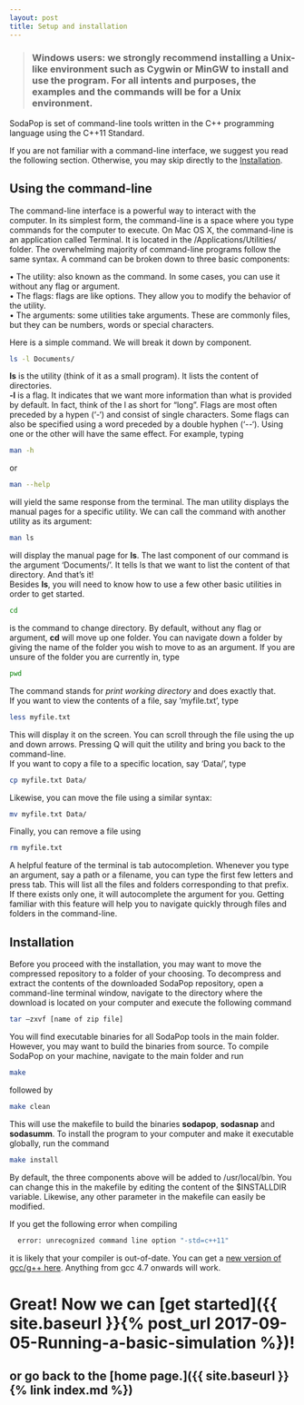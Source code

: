 ```yaml
---
layout: post
title: Setup and installation
---
```


> ### Windows users: we strongly recommend installing a Unix-like environment such as Cygwin or MinGW to install and use the program. For all intents and purposes, the examples and the commands will be for a Unix environment.

SodaPop is set of command-line tools written in the C++ programming language using the C++11 Standard.

If you are not familiar with a command-line interface, we suggest you read the following section. Otherwise, you may skip directly to the [Installation](#installation).

## Using the command-line

The command-line interface is a powerful way to interact with the computer. In its simplest form, the command-line is a space where you type commands for the computer to execute. On Mac OS X, the command-line is an application called Terminal. It is located in the /Applications/Utilities/ folder. 
The overwhelming majority of command-line programs follow the same syntax. A command can be broken down to three basic components:

  • The utility: also known as the command. In some cases, you can use it without any flag or argument.  
  • The flags: flags are like options. They allow you to modify the behavior of the utility.   
  • The arguments: some utilities take arguments. These are commonly files, but they can be numbers, words or special characters.  

Here is a simple command. We will break it down by component.

```bash
ls -l Documents/
```  

**ls** is the utility (think of it as a small program). It lists the content of directories.  
**-l** is a flag. It indicates that we want more information than what is provided by default. In fact, think of the l as short for “long”. Flags are most often preceded by a hypen (‘-‘) and consist of single characters. Some flags can also be specified using a word preceded by a double hyphen (‘--‘). Using one or the other will have the same effect. For example, typing

```bash
man -h
```
or

```bash
man --help
```

will yield the same response from the terminal. The man utility displays the manual pages for a specific utility. We can call the command with another utility as its argument: 

```bash
man ls
```  

will display the manual page for **ls**.
The last component of our command is the argument ‘Documents/’. It tells ls that we want to list the content of that directory. And that’s it!  
Besides **ls**, you will need to know how to use a few other basic utilities in order to get started.

```bash
cd
```  

is the command to change directory. By default, without any flag or argument, **cd** will move up one folder. You can navigate down a folder by giving the name of the folder you wish to move to as an argument. If you are unsure of the folder you are currently in, type

```bash
pwd
```  

The command stands for *print working directory* and does exactly that.  
If you want to view the contents of a file, say ‘myfile.txt’, type

```bash
less myfile.txt
```  

This will display it on the screen. You can scroll through the file using the up and down arrows. Pressing Q will quit the utility and bring you back to the command-line.  
If you want to copy a file to a specific location, say ‘Data/’, type

```bash
cp myfile.txt Data/
```  

Likewise, you can move the file using a similar syntax:

```bash
mv myfile.txt Data/
```  

Finally, you can remove a file using

```bash
rm myfile.txt
```  

A helpful feature of the terminal is tab autocompletion. Whenever you type an argument, say a path or a filename, you can type the first few letters and press tab. This will list all the files and folders corresponding to that prefix. If there exists only one, it will autocomplete the argument for you. Getting familiar with this feature will help you to navigate quickly through files and folders in the command-line.

<a name="installation"/>

## Installation

Before you proceed with the installation, you may want to move the compressed repository to a folder of your choosing. To decompress and extract the contents of the downloaded SodaPop repository, open a command-line terminal window, navigate to the directory where the download is located on your computer and execute the following command

```bash
tar –zxvf [name of zip file]
```

You will find executable binaries for all SodaPop tools in the main folder. However, you may want to build the binaries from source. To compile SodaPop on your machine, navigate to the main folder and run

```bash
make
```

followed by

```bash
make clean
```

This will use the makefile to build the binaries **sodapop**, **sodasnap** and **sodasumm**. To install the program to your computer and make it executable globally, run the command

```bash
make install
```

By default, the three components above will be added to /usr/local/bin. You can change this in the makefile by editing the content of the $INSTALLDIR variable. Likewise, any other parameter in the makefile can easily be modified.

If you get the following error when compiling

```bash
  error: unrecognized command line option "-std=c++11"
```  
it is likely that your compiler is out-of-date. You can get a [new version of gcc/g++ here](https://gcc.gnu.org/). Anything from gcc 4.7 onwards will work.

# Great! Now we can [get started]({{ site.baseurl }}{% post_url 2017-09-05-Running-a-basic-simulation %})! 

## or go back to the [home page.]({{ site.baseurl }}{% link index.md %})


